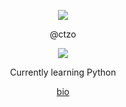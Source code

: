 <p align="center">  
<img src="https://r2.e-z.host/12962a40-f9b3-4c90-8674-7bb0ede18b7c/h8cpwa4tjhf20u954t.png">
</p>
<p align="center">
    @ctzo
<p align="center">  
<img src="https://komarev.com/ghpvc/?username=ctzo&color=grey">
</p>
   <p align="center">
Currently learning Python
<p align="center">
    <a href="https://e-z.bio/0.o">bio</a>
